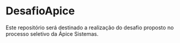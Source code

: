 # DesafioApice
Este repositório será destinado a realização do desafio proposto no processo seletivo da Ápice Sistemas. 

